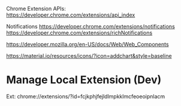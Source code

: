 Chrome Extension APIs:  https://developer.chrome.com/extensions/api_index

Notifications
   https://developer.chrome.com/extensions/notifications
   https://developer.chrome.com/extensions/richNotifications

https://developer.mozilla.org/en-US/docs/Web/Web_Components

https://material.io/resources/icons/?icon=addchart&style=baseline

# Manage Local Extension (Dev)
Ext:  chrome://extensions/?id=fcjkphjfejldlmpkklmcfeoeoipnlacm